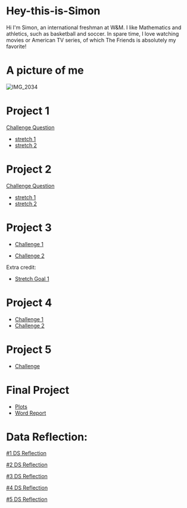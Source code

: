 # Hey-this-is-Simon
Hi I'm Simon, an international freshman at W&M. I like Mathematics and athletics, such as basketball and soccer. In spare time, I love watching movies or American TV series, of which The Friends is absolutely my favorite!

# A picture of me
![IMG_2034](https://user-images.githubusercontent.com/78221789/107217743-959a3400-6a49-11eb-82c3-f1a0d3e541a8.JPG)


# Project 1
[Challenge Question](https://github.com/SimonZhang27/DATA_100_WP/blob/main/Project_1_plot.md)
- [stretch 1](https://github.com/SimonZhang27/DATA_100_WP/blob/main/individual_stretch_1.md)
- [stretch 2](https://github.com/SimonZhang27/DATA_100_WP/blob/main/individual_stretch_2.md)


# Project 2
[Challenge Question](https://github.com/SimonZhang27/DATA_100_WP/blob/main/Project_2.md)
- [stretch 1](https://github.com/SimonZhang27/DATA_100_WP/blob/main/Prj2_stretch_1.md)
- [stretch 2](https://github.com/SimonZhang27/DATA_100_WP/blob/main/Prj2_stretch_2.md)


# Project 3
- [Challenge 1](https://github.com/SimonZhang27/DATA_100_WP/blob/main/Project3_Challenge_1.md)

- [Challenge 2](https://github.com/SimonZhang27/DATA_100_WP/blob/main/Project3_Challenge_2.md)

Extra credit:
- [Stretch Goal 1](https://github.com/SimonZhang27/DATA_100_WP/blob/main/Prj3_stretch_1.md)


# Project 4
- [Challenge 1](https://github.com/SimonZhang27/DATA_100_WP/blob/main/Project4_Challenge_1.md)
- [Challenge 2](https://github.com/SimonZhang27/DATA_100_WP/blob/main/Project4_Challenge_2.md)


# Project 5
- [Challenge](https://github.com/SimonZhang27/DATA_100_WP/blob/main/Project5_Challenge.md)


# Final Project
- [Plots](https://github.com/SimonZhang27/DATA_100_WP/blob/main/Project_Final.md)
- [Word Report]()


# Data Reflection:
[#1 DS Reflection](https://github.com/SimonZhang27/DATA_100_WP/blob/main/First_DS_Reflection.md)

[#2 DS Reflection](https://github.com/SimonZhang27/DATA_100_WP/blob/main/DS_Reflection_2.md)

[#3 DS Reflection](https://github.com/SimonZhang27/DATA_100_WP/blob/main/DS_Reflection_3.md)

[#4 DS Reflection](https://github.com/SimonZhang27/DATA_100_WP/blob/main/DS_Reflection_4.md)

[#5 DS Reflection](https://github.com/SimonZhang27/DATA_100_WP/blob/main/DS_Reflection_5.md)
